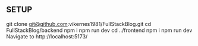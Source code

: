 SETUP
--------

git clone git@github.com:vikernes1981/FullStackBlog.git
cd FullStackBlog/backend
npm i
npm run dev
cd ../frontend
npm i
npm run dev
Navigate to http://localhost:5173/

